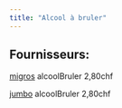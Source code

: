```yaml
---
title: "Alcool à bruler"
---
```


## Fournisseurs:
[migros](notes/utilisateurs/fournisseurs/migros.md) alcoolBruler 2,80chf 

[jumbo](notes/utilisateurs/fournisseurs/jumbo.md) alcoolBruler 2,80chf 